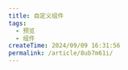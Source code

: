 ```yaml
---
title: 自定义组件
tags:
  - 预览
  - 组件
createTime: 2024/09/09 16:31:56
permalink: /article/8ub7m61i/
---
```


<CustomComponent />
